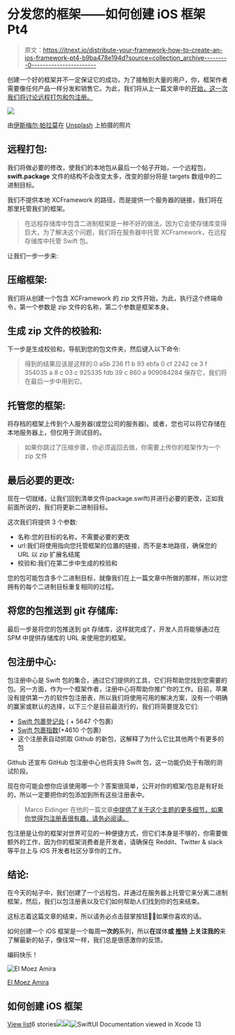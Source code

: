 # 分发您的框架——如何创建 iOS 框架 Pt4

> 原文：<https://itnext.io/distribute-your-framework-how-to-create-an-ios-framework-pt4-b9ba478e194d?source=collection_archive---------0----------------------->

创建一个好的框架并不一定保证它的成功，为了接触到大量的用户，你，框架作者需要像任何产品一样分发和销售它。为此，我们将从上一篇文章中的[开始，这一次我们将讨论远程打包和包注册。](https://medium.com/elmoezamira/f736f38c5bae)

![](img/f2e318663e51409462bf0efa96d00584.png)

由[伊斯梅尔·帕拉莫](https://unsplash.com/@ismaelparamo?utm_source=medium&utm_medium=referral)在 [Unsplash](https://unsplash.com?utm_source=medium&utm_medium=referral) 上拍摄的照片

## 远程打包:

我们将做必要的修改，使我们的本地包从最后一个帖子开始，一个远程包， **swift.package** 文件的结构不会改变太多，改变的部分将是 targets 数组中的二进制目标。

我们不提供本地 XCFramework 的路径，而是提供一个服务器的链接，我们将在那里托管我们的框架。

> 在远程存储库中包含二进制框架是一种不好的做法，因为它会使存储库变得巨大，为了解决这个问题，我们将在服务器中托管 XCFramework，在远程存储库中托管 Swift 包。

让我们一步一步来:

## 压缩框架:

我们将从创建一个包含 XCFramework 的 zip 文件开始，为此，执行这个终端命令，第一个参数是 zip 文件的名称，第二个参数是框架本身。

## 生成 zip 文件的校验和:

下一步是生成校验和，导航到您的包文件夹，然后键入以下命令:

> 得到的结果应该是这样的:0 a5b 236 f1 b 93 ebfa 0 cf 2242 ce 3 f 354035 a 8 c 03 c 925335 fdb 39 c 860 a 909084284 保存它，我们将在最后一步中用到它。

## 托管您的框架:

将存档的框架上传到个人服务器(或您公司的服务器)。或者，您也可以将它存储在本地服务器上，但仅用于测试目的。

> 如果你跳过了压缩步骤，你必须返回去做，你需要上传你的框架作为一个 zip 文件

## 最后必要的更改:

现在一切就绪，让我们回到清单文件(package.swift)并进行必要的更改，正如我前面所说的，我们将更新二进制目标。

这次我们将提供 3 个参数:

*   名称:您的目标的名称，不需要必要的更改
*   url:我们将使用指向您托管框架的位置的链接，而不是本地路径，确保您的 URL 以 zip 扩展名结尾
*   校验和:我们在第二步中生成的校验和

您的包可能包含多个二进制目标，就像我们在上一篇文章中所做的那样，所以对您拥有的每个二进制目标重复相同的过程。

## 将您的包推送到 git 存储库:

最后一步是将您的包推送到 git 存储库，这样就完成了，开发人员将能够通过在 SPM 中提供存储库的 URL 来使用您的框架。

## 包注册中心:

包注册中心是 Swift 包的集合，通过它们提供的工具，它们将帮助您找到您需要的包。另一方面，作为一个框架作者，注册中心将帮助你推广你的工作。目前，苹果没有提供第一方的软件包注册表，所以我们将使用可用的解决方案，没有一个明确的赢家或默认的选择，以下三个是目前最流行的，我们将简要提及它们:

*   [Swift 包裹登记处](https://swiftpackageregistry.com/) ( + 5647 个包裹)
*   [Swift 包裹指数](https://swiftpackageindex.com)(+4610 个包裹)
*   这个注册表自动抓取 Github 的新包，这解释了为什么它比其他两个有更多的包

Github 还宣布 GitHub 包注册中心也将支持 Swift 包，这一功能仍处于有限的测试阶段。

现在你可能会想你应该使用哪一个？答案很简单，公开对你的框架/包总是有好处的，所以一定要把你的包添加到所有这些注册表中。

> Marco Eidinger 在他的一篇文章[中提供了关于这个主题的更多细节，如果你觉得包注册表很有趣，请务必阅读。](https://medium.com/geekculture/the-best-registries-for-your-swift-package-82c08dd45b05)

包注册是让你的框架对世界可见的一种便捷方式，但它们本身是不够的，你需要做额外的工作，因为你的框架消费者是开发者，请确保在 Reddit、Twitter & slack 等平台上与 iOS 开发者社区分享你的工作。

## 结论:

在今天的帖子中，我们创建了一个远程包，并通过在服务器上托管它来分离二进制框架，然后，我们以包注册表以及它们如何帮助人们找到你的包来结束。

这标志着这篇文章的结束，所以请务必点击鼓掌按钮👏👏如果你喜欢的话。

如何创建一个 iOS 框架是一个每周**一次的**系列，所以**在**媒体**或 [**推特**](https://twitter.com/elmoezamira) 上关注我的**来了解最新的帖子，像往常一样，我们总是很感激你的反馈。

编码快乐！

![El Moez Amira](img/7d99f0795ed331bdc8af37b1613d3144.png)

[El Moez Amira](https://medium.com/@elmoezamira?source=post_page-----b9ba478e194d--------------------------------)

## 如何创建 iOS 框架

[View list](https://medium.com/@elmoezamira/list/how-to-create-an-ios-framework-739461924d14?source=post_page-----b9ba478e194d--------------------------------)6 stories![](img/d58861afc5089f332484756807132da0.png)![](img/40aab67ccf288e3caa47bebef2054971.png)![SwiftUI Documentation viewed in Xcode 13](img/a9d8449abc39ffcb687130fd54fda832.png)